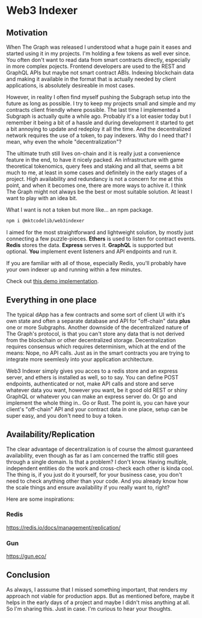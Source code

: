 # Web3 Indexer

## Motivation

When The Graph was released I understood what a huge pain it eases and started using it in my projects. I'm holding a few tokens as well ever since. You often don't want to read data from smart contracts directly, especially in more complex pojects. Frontend developers are used to the REST and GraphQL APIs but maybe not smart contract ABIs. Indexing blockchain data and making it available in the format that is actually needed by client applications, is absolutely desireable in most cases.

However, in reality I often find myself pushing the Subgraph setup into the future as long as possible. I try to keep my projects small and simple and my contracts client friendly where possible. The last time I implemented a Subgraph is actually quite a while ago. Probably it's a lot easier today but I remember it being a bit of a hassle and during development it started to get a bit annoying to update and redeploy it all the time. And the decentralized network requires the use of a token, to pay indexers. Why do I need that? I mean, why even the whole "decentralization"?

The ultimate truth still lives on-chain and it is really just a convenience feature in the end, to have it nicely packed. An infrastructure with game theoretical tokenomics, query fees and staking and all that, seems a bit much to me, at least in some cases and definitely in the early stages of a project. High availability and redundancy is not a concern for me at this point, and when it becomes one, there are more ways to achive it. I think The Graph might not always be the best or most suitable solution. At least I want to play with an idea bit.

What I want is not a token but more like... an npm package.

```bash
npm i @mktcodelib/web3indexer
```

I aimed for the most straightforward and lightweight solution, by mostly just connecting a few puzzle-pieces. **Ethers** is used to listen for contract events. **Redis** stores the data. **Express** serves it. **GraphQL** is supported but optional. **You** implement event listeners and API endpoints and run it.

If you are familiar with all of those, especially Redis, you'll probably have your own indexer up and running within a few minutes.

Check out [this demo implementation](/demo/server/src/web3indexer/index.ts).

## Everything in one place

The typical dApp has a few contracts and some sort of client UI with it's own state and often a separate database and API for "off-chain" data **plus** one or more Subgraphs. Another downside of the decentralized nature of The Graph's protocol, is that you can't store any data that is not derived from the blockchain or other decentralized storage. Decentralization requires consensus which requires determinism, which at the end of the means: Nope, no API calls. Just as in the smart contracts you are trying to integrate more seemlesly into your application architecture.

Web3 Indexer simply gives you acces to a redis store and an express server, and ethers is installed as well, so to say. You can define POST endpoints, authenticated or not, make API calls and store and serve whatever data you want, however you want, be it good old REST or shiny GraphQL or whatever you can make an express server do. Or go and implement the whole thing in.. Go or Rust. The point is, you can have your client's "off-chain" API and your contract data in one place, setup can be super easy, and you don't need to buy a token.

## Availability/Replication

The clear advantage of decentralization is of course the almost guaranteed availability, even though as far as I am concerned the traffic still goes through a single domain. Is that a problem? I don't know. Having multiple, independent entities do the work and cross-check each other is kinda cool. The thing is, if you just do it yourself, for your business case, you don't need to check anything other than your code. And you already know how the scale things and ensure availability if you really want to, right?

Here are some inspirations:

### Redis

https://redis.io/docs/management/replication/

### Gun

https://gun.eco/

## Conclusion

As always, I asssume that I missed something important, that renders my approach not viable for production apps. But as mentioned before, maybe it helps in the early days of a project and maybe I didn't miss anything at all. So I'm sharing this. Just in case. I'm curious to hear your thoughts.